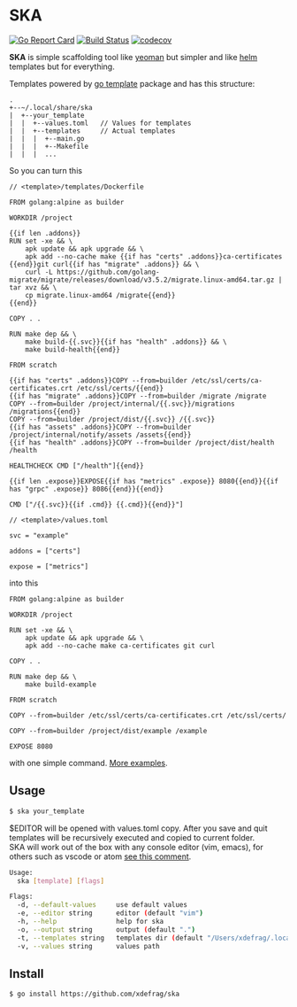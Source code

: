 SKA
=======
[![Go Report Card](https://goreportcard.com/badge/github.com/xdefrag/ska)](https://goreportcard.com/report/github.com/xdefrag/ska) [![Build Status](https://travis-ci.com/xdefrag/ska.svg?branch=master)](https://travis-ci.com/xdefrag/ska) [![codecov](https://codecov.io/gh/xdefrag/ska/branch/master/graph/badge.svg)](https://codecov.io/gh/xdefrag/ska)

**SKA** is simple scaffolding tool like [yeoman](https://github.com/yeoman/yo) but simpler and like [helm](https://github.com/helm/helm) templates but for everything.

Templates powered by [go template](https://golang.org/pkg/html/template/) package and has this structure:
````
.
+--~/.local/share/ska
|  +--your_template
|  |  +--values.toml   // Values for templates
|  |  +--templates     // Actual templates
|  |  |  +--main.go
|  |  |  +--Makefile
|  |  |  ...

````

So you can turn this

````
// <template>/templates/Dockerfile

FROM golang:alpine as builder

WORKDIR /project

{{if len .addons}}
RUN set -xe && \
    apk update && apk upgrade && \
    apk add --no-cache make {{if has "certs" .addons}}ca-certificates {{end}}git curl{{if has "migrate" .addons}} && \
    curl -L https://github.com/golang-migrate/migrate/releases/download/v3.5.2/migrate.linux-amd64.tar.gz | tar xvz && \
    cp migrate.linux-amd64 /migrate{{end}}
{{end}}

COPY . .

RUN make dep && \
    make build-{{.svc}}{{if has "health" .addons}} && \
    make build-health{{end}}

FROM scratch

{{if has "certs" .addons}}COPY --from=builder /etc/ssl/certs/ca-certificates.crt /etc/ssl/certs/{{end}}
{{if has "migrate" .addons}}COPY --from=builder /migrate /migrate
COPY --from=builder /project/internal/{{.svc}}/migrations /migrations{{end}}
COPY --from=builder /project/dist/{{.svc}} /{{.svc}}
{{if has "assets" .addons}}COPY --from=builder /project/internal/notify/assets /assets{{end}}
{{if has "health" .addons}}COPY --from=builder /project/dist/health /health

HEALTHCHECK CMD ["/health"]{{end}}

{{if len .expose}}EXPOSE{{if has "metrics" .expose}} 8080{{end}}{{if has "grpc" .expose}} 8086{{end}}{{end}}

CMD ["/{{.svc}}{{if .cmd}} {{.cmd}}{{end}}"]
````
````
// <template>/values.toml

svc = "example"

addons = ["certs"]

expose = ["metrics"]
````

into this

````
FROM golang:alpine as builder

WORKDIR /project

RUN set -xe && \
    apk update && apk upgrade && \
    apk add --no-cache make ca-certificates git curl

COPY . .

RUN make dep && \
    make build-example

FROM scratch

COPY --from=builder /etc/ssl/certs/ca-certificates.crt /etc/ssl/certs/

COPY --from=builder /project/dist/example /example

EXPOSE 8080
````

with one simple command. [More examples](https://github.com/xdefrag/ska/tree/master/examples).

## Usage
````sh
$ ska your_template
````
$EDITOR will be opened with values.toml copy. After you save and quit templates will be recursively executed and copied to current folder.  
SKA will work out of the box with any console editor (vim, emacs), for others such as vscode or atom [see this comment](https://github.com/xdefrag/ska/issues/27#issuecomment-500422334).

````sh
Usage:
  ska [template] [flags]

Flags:
  -d, --default-values     use default values
  -e, --editor string      editor (default "vim")
  -h, --help               help for ska
  -o, --output string      output (default ".")
  -t, --templates string   templates dir (default "/Users/xdefrag/.local/share/ska")
  -v, --values string      values path
````

## Install
````sh
$ go install https://github.com/xdefrag/ska
````
